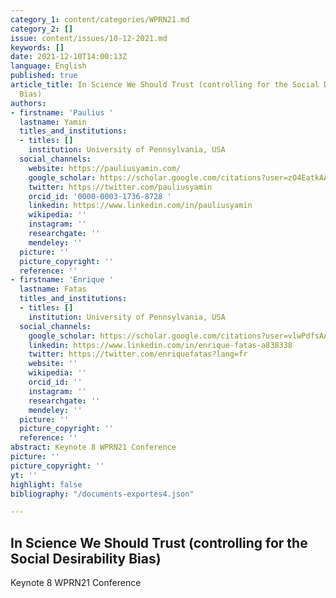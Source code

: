 ```yaml
---
category_1: content/categories/WPRN21.md
category_2: []
issue: content/issues/10-12-2021.md
keywords: []
date: 2021-12-10T14:00:13Z
language: English
published: true
article_title: In Science We Should Trust (controlling for the Social Desirability
  Bias)
authors:
- firstname: 'Paulius '
  lastname: Yamin
  titles_and_institutions:
  - titles: []
    institution: University of Pennsylvania, USA
  social_channels:
    website: https://pauliusyamin.com/
    google_scholar: https://scholar.google.com/citations?user=zO4EatkAAAAJ&hl=en
    twitter: https://twitter.com/pauliusyamin
    orcid_id: '0000-0003-1736-8728 '
    linkedin: https://www.linkedin.com/in/pauliusyamin
    wikipedia: ''
    instagram: ''
    researchgate: ''
    mendeley: ''
  picture: ''
  picture_copyright: ''
  reference: ''
- firstname: 'Enrique '
  lastname: Fatas
  titles_and_institutions:
  - titles: []
    institution: University of Pennsylvania, USA
  social_channels:
    google_scholar: https://scholar.google.com/citations?user=vlwPdfsAAAAJ&hl=en
    linkedin: https://www.linkedin.com/in/enrique-fatas-a838338
    twitter: https://twitter.com/enriquefatas?lang=fr
    website: ''
    wikipedia: ''
    orcid_id: ''
    instagram: ''
    researchgate: ''
    mendeley: ''
  picture: ''
  picture_copyright: ''
  reference: ''
abstract: Keynote 8 WPRN21 Conference
picture: ''
picture_copyright: ''
yt: ''
highlight: false
bibliography: "/documents-exportes4.json"

---
```

## In Science We Should Trust (controlling for the Social Desirability Bias)

Keynote 8 WPRN21 Conference

<Youtube yt="XXXXX" caption ="Keynote 8"></Youtube>